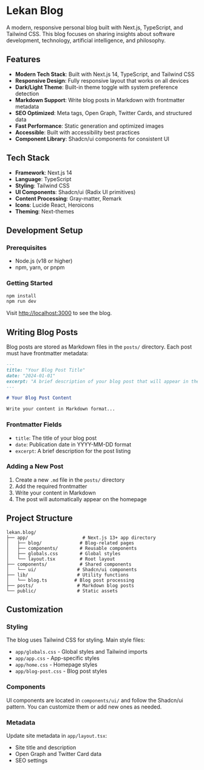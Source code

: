 # Lekan Blog

A modern, responsive personal blog built with Next.js, TypeScript, and Tailwind CSS. This blog focuses on sharing insights about software development, technology, artificial intelligence, and philosophy.

## Features

- **Modern Tech Stack**: Built with Next.js 14, TypeScript, and Tailwind CSS
- **Responsive Design**: Fully responsive layout that works on all devices
- **Dark/Light Theme**: Built-in theme toggle with system preference detection
- **Markdown Support**: Write blog posts in Markdown with frontmatter metadata
- **SEO Optimized**: Meta tags, Open Graph, Twitter Cards, and structured data
- **Fast Performance**: Static generation and optimized images
- **Accessible**: Built with accessibility best practices
- **Component Library**: Shadcn/ui components for consistent UI

## Tech Stack

- **Framework**: Next.js 14
- **Language**: TypeScript
- **Styling**: Tailwind CSS
- **UI Components**: Shadcn/ui (Radix UI primitives)
- **Content Processing**: Gray-matter, Remark
- **Icons**: Lucide React, Heroicons
- **Theming**: Next-themes

## Development Setup

### Prerequisites
- Node.js (v18 or higher)
- npm, yarn, or pnpm

### Getting Started
```bash
npm install
npm run dev
```

Visit [http://localhost:3000](http://localhost:3000) to see the blog.

## Writing Blog Posts

Blog posts are stored as Markdown files in the `posts/` directory. Each post must have frontmatter metadata:

```markdown
---
title: "Your Blog Post Title"
date: "2024-01-01"
excerpt: "A brief description of your blog post that will appear in the post listing."
---

# Your Blog Post Content

Write your content in Markdown format...
```

### Frontmatter Fields
- `title`: The title of your blog post
- `date`: Publication date in YYYY-MM-DD format
- `excerpt`: A brief description for the post listing

### Adding a New Post
1. Create a new `.md` file in the `posts/` directory
2. Add the required frontmatter
3. Write your content in Markdown
4. The post will automatically appear on the homepage

## Project Structure

```
lekan.blog/
├── app/                    # Next.js 13+ app directory
│   ├── blog/              # Blog-related pages
│   ├── components/        # Reusable components
│   ├── globals.css        # Global styles
│   └── layout.tsx         # Root layout
├── components/            # Shared components
│   └── ui/               # Shadcn/ui components
├── lib/                  # Utility functions
│   └── blog.ts          # Blog post processing
├── posts/                # Markdown blog posts
└── public/               # Static assets
```

## Customization

### Styling
The blog uses Tailwind CSS for styling. Main style files:
- `app/globals.css` - Global styles and Tailwind imports
- `app/app.css` - App-specific styles
- `app/home.css` - Homepage styles
- `app/blog-post.css` - Blog post styles

### Components
UI components are located in `components/ui/` and follow the Shadcn/ui pattern. You can customize them or add new ones as needed.

### Metadata
Update site metadata in `app/layout.tsx`:
- Site title and description
- Open Graph and Twitter Card data
- SEO settings
